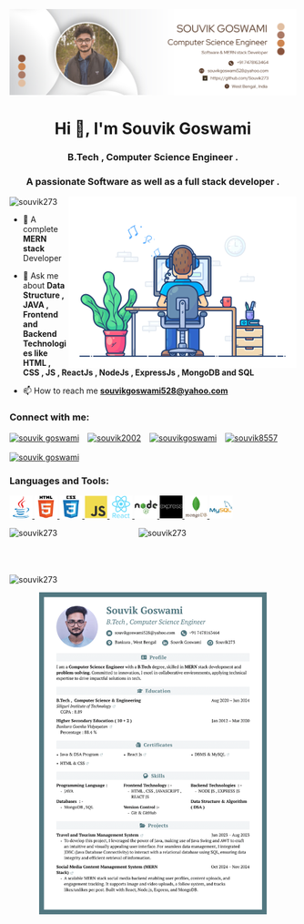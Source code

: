 ![logo](https://github.com/Souvik273/Souvik273/blob/main/Github%20Banner.png)
<h1 align="center">Hi 👋, I'm Souvik Goswami</h1>
<h3 align="center">B.Tech , Computer Science Engineer .</h3>
<h3 align="center">A passionate Software as well as a full stack developer .</h3>

<img align="right" alt="coding" width="400" src="https://raw.githubusercontent.com/swapnalshahil/swapnalshahil/master/gifs/coder.gif">

<p align="left"> <img src="https://komarev.com/ghpvc/?username=souvik273&label=Profile%20views&color=0e75b6&style=flat" alt="souvik273" /> </p>

- 🌱 A complete **MERN stack** Developer 

- 💬 Ask me about **Data Structure , JAVA , Frontend and Backend Technologies like HTML , CSS , JS , ReactJs , NodeJs , ExpressJs , MongoDB and SQL**

- 📫 How to reach me **souvikgoswami528@yahoo.com**

<h3 align="left">Connect with me:</h3>
<p align="left" style="display: flex; flex-wrap: wrap; gap: 15px;">
<a href="https://www.linkedin.com/in/souvik-goswami2002/" target="blank"><img align="center" src="https://raw.githubusercontent.com/rahuldkjain/github-profile-readme-generator/master/src/images/icons/Social/linked-in-alt.svg" alt="souvik goswami" height="30" width="40" /></a>
<a href="https://leetcode.com/Souvik2002/" target="blank"><img align="center" src="https://raw.githubusercontent.com/rahuldkjain/github-profile-readme-generator/master/src/images/icons/Social/leet-code.svg" alt="souvik2002" height="30" width="40" /></a>
<a href="https://discord.com/channels/1130518399747899442/1130518399747899445" target="blank"><img align="center" src="https://raw.githubusercontent.com/rahuldkjain/github-profile-readme-generator/master/src/images/icons/Social/discord.svg" alt="souvikgoswami" height="30" width="40" /></a>
<a href="https://www.instagram.com/souvik8557/?hl=en" target="blank"><img align="center" src="https://raw.githubusercontent.com/rahuldkjain/github-profile-readme-generator/master/src/images/icons/Social/instagram.svg" alt="souvik8557" height="30" width="40" /></a>
<a href="https://www.facebook.com/souvik.goswami.54738" target="blank"><img align="center" src="https://raw.githubusercontent.com/rahuldkjain/github-profile-readme-generator/master/src/images/icons/Social/facebook.svg" alt="souvik goswami" height="30" width="40" /></a>
</p>

<h3 align="left">Languages and Tools:</h3>
<p align="left"> 
  <a href="https://www.java.com" target="_blank" rel="noreferrer"> <img src="https://raw.githubusercontent.com/devicons/devicon/master/icons/java/java-original.svg" alt="java" width="40" height="40"/> </a> 
  <a href="https://www.w3schools.com/html/" target="_blank" rel="noreferrer"> <img src="https://raw.githubusercontent.com/devicons/devicon/master/icons/html5/html5-original-wordmark.svg" alt="html5" width="40" height="40"/> </a> 
  <a href="https://www.w3schools.com/css/" target="_blank" rel="noreferrer"> <img src="https://raw.githubusercontent.com/devicons/devicon/master/icons/css3/css3-original-wordmark.svg" alt="css3" width="40" height="40"/> </a>
  <a href="https://developer.mozilla.org/en-US/docs/Web/JavaScript" target="_blank" rel="noreferrer"> <img src="https://raw.githubusercontent.com/devicons/devicon/master/icons/javascript/javascript-original.svg" alt="javascript" width="40" height="40"/> </a>
  <a href="https://reactjs.org/" target="_blank" rel="noreferrer"> <img src="https://raw.githubusercontent.com/devicons/devicon/master/icons/react/react-original-wordmark.svg" alt="react" width="40" height="40"/> </a> 
  <a href="https://nodejs.org" target="_blank" rel="noreferrer"> <img src="https://raw.githubusercontent.com/devicons/devicon/master/icons/nodejs/nodejs-original-wordmark.svg" alt="nodejs" width="40" height="40"/> </a> 
  <a href="https://expressjs.com" target="_blank" rel="noreferrer">
  <img src="https://raw.githubusercontent.com/devicons/devicon/master/icons/express/express-original-wordmark.svg" 
       alt="express" width="40" height="40" style="filter: invert(1);" />
</a>
  <a href="https://www.mongodb.com/" target="_blank" rel="noreferrer"> <img src="https://raw.githubusercontent.com/devicons/devicon/master/icons/mongodb/mongodb-original-wordmark.svg" alt="mongodb" width="40" height="40"/> </a> 
  <a href="https://www.mysql.com/" target="_blank" rel="noreferrer"> <img src="https://raw.githubusercontent.com/devicons/devicon/master/icons/mysql/mysql-original-wordmark.svg" alt="mysql" width="40" height="40"/> </a> 
</p>

<p><img align="left"  src="https://github-readme-stats.vercel.app/api/top-langs?username=souvik273&show_icons=true&locale=en&layout=compact" alt="souvik273" /></p>

<p>&nbsp;<img align="right" style="width:55%" src="https://github-readme-stats.vercel.app/api?username=souvik273&show_icons=true&locale=en" alt="souvik273" /></p>

<p><img align="center" style="margin-top:10%" src="https://github-readme-streak-stats.herokuapp.com/?user=souvik273&" alt="souvik273" /></p>

<p align="center">
  <a href="https://github.com/Souvik273/Souvik273/blob/main/SouvikGoswami_MERN-stack.pdf">
    <img src="https://github.com/Souvik273/Souvik273/blob/main/mern-stack-preview.png" alt="MERN Stack PDF Preview" width="400" />
  </a>
</p>
